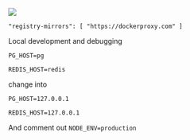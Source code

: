 ![](https://pub-b8db533c86124200a9d799bf3ba88099.r2.dev/2023/03/wbhiRD1.webp)

```
"registry-mirrors": [ "https://dockerproxy.com" ]
```

Local development and debugging

```
PG_HOST=pg

REDIS_HOST=redis
```

change into

```
PG_HOST=127.0.0.1

REDIS_HOST=127.0.0.1

```

And comment out `NODE_ENV=production`